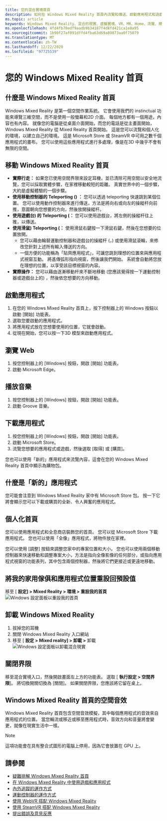 ```yaml
---
title: 您的混合實境首頁
description: 如何在 Windows Mixed Reality 首頁內流覽和傳送、啟動應用程式和遊戲、個人化首頁，以及變更視覺效果、音訊和語音設定。
ms.topic: article
keywords: Windows Mixed Reality、混合的現實、虛擬實境、VR、MR、Home、流覽、規避、應用程式、遊戲
ms.openlocfilehash: 4fd4fb70edf9aadb9b34187f4d8fd421ca1e8a95
ms.sourcegitcommit: 1b90f27af091dffd4fba63d69a89873aa0f75079
ms.translationtype: MT
ms.contentlocale: zh-TW
ms.lasthandoff: 12/22/2020
ms.locfileid: "97725539"
---
```

# <a name="your-windows-mixed-reality-home"></a>您的 Windows Mixed Reality 首頁

## <a name="what-is-the-windows-mixed-reality-home"></a>什麼是 Windows Mixed Reality 首頁

Windows Mixed Reality 是第一個空間作業系統。 它會使用我們的 instinctual 功能來導覽三維空間，而不是使用一般螢幕和2D 介面。 每個地方都有一個用途，內容也有內容。 就像您的電腦是從桌面介面開始，而您的電話是從主畫面開始，Windows Mixed Reality 從 Mixed Reality 首頁開始。 這是您可以流覽和個人化的環境，以建立自己的環境。 這是 Microsoft Store 或 SteamVR 中可用之數千個應用程式的畫布。 您可以使用這些應用程式進行多處理，像是在3D 中幾乎不會有無限的空間。

## <a name="move-through-the-windows-mixed-reality-home"></a>移動 Windows Mixed Reality 首頁

* **實際行走：** 如果您已使用空間界限來設定耳機，並已清除可用空間以安全地流覽，您可以採取實體步驟，在家裡移動較短的距離。 真實世界中的一個步驟，大約是虛擬體驗的一個步驟。
* **使用移動控制器的 Teleporting () ：** 您可以透過 teleporting 快速跳到某個位置。 您可以使用動作控制器來進行傳送，方法是將向右或向左的操縱杆向前推，意圖朝向您想要的方向，然後放開操縱杆。
* **使用遊戲台) 的 Teleporting (：** 您可以使用遊戲台，將左側的操縱杆往上推，以傳送。
* **使用滑鼠) Teleporting (：** 使用滑鼠右鍵按一下滑鼠右鍵，然後在您想要的位置放開。
  * 您可以藉由輪替運動控制器和遊戲台的操縱杆 (，) 或使用滑鼠滾輪，來修改您針對上述所有輸入傳送的方向。
  * 一個方便的功能稱為「貼齊應用程式」，可讓您跳到理想的位置來與應用程式視窗互動。 將遙傳弧形指向視窗，然後讓我們開始。 系統會自動將您放在理想的位置，以享受該目標視窗的內容。
* **實際操作：** 您可以藉由逐漸移動杆來不斷地移動 (您應該覺得按一下運動控制器或遊戲台上的) ，然後依您想要的方向移動。

## <a name="launch-an-app"></a>啟動應用程式

1. 在您的 Windows Mixed Reality 首頁上，按下控制器上的 Windows 按鈕以啟動 [開始] 功能表。
2. 選取您要啟動的應用程式。
3. 將應用程式放在您想要使用的位置，它就會啟動。
4. 從現在開始，您可以按一下3D 模型來啟動應用程式。

## <a name="browse-the-web"></a>瀏覽 Web

1. 按您控制器上的 [Windows] 按鈕，開啟 [開始] 功能表。
2. 啟動 Microsoft Edge。

## <a name="play-music"></a>播放音樂

1. 按您控制器上的 [Windows] 按鈕，開啟 [開始] 功能表。
2. 啟動 Groove 音樂。

## <a name="download-an-app"></a>下載應用程式

1. 按您控制器上的 [Windows] 按鈕，開啟 [開始] 功能表。
2. 啟動 Microsoft Store。
3. 流覽您想要的應用程式或遊戲，然後選取 [取得] 或 [購買]。

您也可以使用「新的」應用程式來流覽內容，這會在您的 Windows Mixed Reality 首頁中顯示為購物包。

## <a name="what-is-the-new-for-you-app"></a>什麼是「新的」應用程式

您可能會注意到 Windows Mixed Reality 家中有 Microsoft Store 包。 按一下它將會顯示您可以下載或購買的全新、令人興奮的應用程式。

## <a name="personalize-my-home"></a>個人化首頁

您可以使用應用程式和全息商店裝飾您的首頁。 您可以從 Microsoft Store 下載應用程式。 您也可以使用「全像」應用程式，將物件放在家裡。

您可以使用 [調整] 按鈕來調整您家中的專案位置和大小。 您也可以使用兩個移動控制器來快速移動和調整專案大小，方法是指向全像影像的任何部分，或指向應用程式視窗的功能表列，其中包含兩個控制器，然後將它們更接近或更遠地移動。

## <a name="reset-my-homes-furniture-and-app-placement-back-to-default"></a>將我的家用傢俱和應用程式位置重設回預設值

移至 [ **設定] > Mixed Reality > 環境 > 重設我的首頁** ![ Windows 設定面板以重設我的首頁](images/1050px-environmentreset.png)

## <a name="uninstall-windows-mixed-reality"></a>卸載 Windows Mixed Reality

1. 拔掉您的耳機
2. 關閉 Windows Mixed Reality 入口網站
3. 移至 [ **設定 > Mixed reality] > 卸載 >** 卸載 ![ Windows 設定面板以卸載混合現實](images/1050px-uninstall2.png)

## <a name="turn-off-the-boundary"></a>關閉界限

移至混合實境入口，然後開啟畫面左上方的功能表。 選取 [ **執行設定 > 空間界限**]。 將切換開關切換為 [關閉]。 如果關閉界限，您應該將它留在桌上。

## <a name="spatial-sound-in-the-windows-mixed-reality-home"></a>Windows Mixed Reality 首頁的空間音效

Windows Mixed Reality 首頁包含空間音效模擬，其中每個應用程式的音效來自應用程式的位置。 當您輪流或移近或移至應用程式時，音效方向和音量將會變更，就像在現實生活中一樣。 

> [!NOTE]
> 這項功能會在具有整合式圖形的電腦上停用，因為它會放置在 GPU 上。

## <a name="see-also"></a>請參閱

* [疑難排解 Windows Mixed Reality 首頁](wmr-setup-faq.md#my-motion-controllers-arent-working)
* [在 Windows Mixed Reality 中使用遊戲和應用程式](using-games-and-apps-in-windows-mixed-reality.md)
* [內外追蹤的運作方式](tracking-system.md)
* [運動控制器的運作方式](controllers-in-wmr.md)
* [使用 WebVR 搭配 Windows Mixed Reality](webvr.md)
* [使用 SteamVR 搭配 Windows Mixed Reality](using-steamvr-with-windows-mixed-reality.md)
* [提出錯誤及意見反應](filing-feedback.md)
